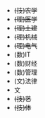 - ~~(技)农学~~
- ~~(理)医学~~
- ~~(理)土建~~
- ~~(理)机械~~
- ~~(理)电气~~
- (数)IT
- (数)财经
- (数)管理
- (文)法律
- 文
- ~~(技)艺~~
- ~~(技)体~~